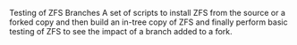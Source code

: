 Testing of ZFS Branches
A set of scripts to install ZFS from the source or a forked copy
and then build an in-tree copy of ZFS and finally perform basic
testing of ZFS to see the impact of a branch added to a fork.

